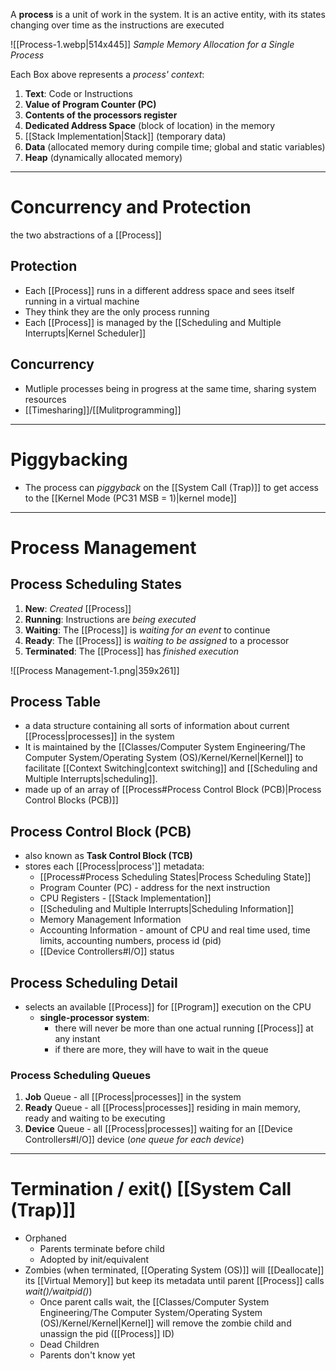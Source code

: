 A **process** is a unit of work in the system. It is an active entity, with its states changing over time as the instructions are executed

![[Process-1.webp|514x445]]
*Sample Memory Allocation for a Single Process* 

Each Box above represents a *process' context*:
1. **Text**: Code or Instructions
2. **Value of Program Counter (PC)**
3. **Contents of the processors register**
4. **Dedicated Address Space** (block of location) in the memory
5. [[Stack Implementation|Stack]] (temporary data)
6. **Data** (allocated memory during compile time; global and static variables)
7. **Heap** (dynamically allocated memory)

___
# Concurrency and Protection
the two abstractions of a [[Process]]

## Protection
- Each [[Process]] runs in a different address space and sees itself running in a virtual machine
- They think they are the only process running
- Each [[Process]] is managed by the [[Scheduling and Multiple Interrupts|Kernel Scheduler]] 

## Concurrency
- Mutliple processes being in progress at the same time, sharing system resources
- [[Timesharing]]/[[Mulitprogramming]]

___
# Piggybacking
- The process can *piggyback* on the [[System Call (Trap)]] to get access to the [[Kernel Mode (PC31 MSB = 1)|kernel mode]]

___
# Process Management
## Process Scheduling States
1. **New**: *Created* [[Process]]
2. **Running**: Instructions are *being executed*
3. **Waiting**: The [[Process]] is *waiting for an event* to continue
4. **Ready**: The [[Process]] is *waiting to be assigned* to a processor
5. **Terminated**: The [[Process]] has *finished execution*

![[Process Management-1.png|359x261]]

## Process Table
- a data structure containing all sorts of information about current [[Process|processes]] in the system
- It is maintained by the [[Classes/Computer System Engineering/The Computer System/Operating System (OS)/Kernel/Kernel|Kernel]] to facilitate [[Context Switching|context switching]] and [[Scheduling and Multiple Interrupts|scheduling]].
- made up of an array of [[Process#Process Control Block (PCB)|Process Control Blocks (PCB)]]  


## Process Control Block (PCB)
- also known as **Task Control Block (TCB)**
- stores each [[Process|process']] metadata:
	- [[Process#Process Scheduling States|Process Scheduling State]]
	-  Program Counter (PC) - address for the next instruction
	- CPU Registers - [[Stack Implementation]]
	- [[Scheduling and Multiple Interrupts|Scheduling Information]]
	- Memory Management Information
	- Accounting Information - amount of CPU and real time used, time limits, accounting numbers, process id (pid)
	- [[Device Controllers#I/O]] status

## Process Scheduling Detail
- selects an available [[Process]] for [[Program]] execution on the CPU
	- **single-processor system**: 
		- there will never be more than one actual running [[Process]] at any instant
		- if there are more, they will have to wait in the queue

### Process Scheduling Queues
1. **Job** Queue - all [[Process|processes]] in the system
2. **Ready** Queue - all [[Process|processes]] residing in main memory, ready and waiting to be executing
3. **Device** Queue - all [[Process|processes]] waiting for an [[Device Controllers#I/O]] device (*one queue for each device*)
___
# Termination / exit() [[System Call (Trap)]]
- Orphaned
	- Parents terminate before child
	- Adopted by init/equivalent
- Zombies (when terminated, [[Operating System (OS)]] will [[Deallocate]] its [[Virtual Memory]] but keep its metadata until parent [[Process]] calls *wait()/waitpid()*)
	- Once parent calls wait, the [[Classes/Computer System Engineering/The Computer System/Operating System (OS)/Kernel/Kernel|Kernel]] will remove the zombie child and unassign the pid ([[Process]] ID)
	- Dead Children
	- Parents don't know yet

